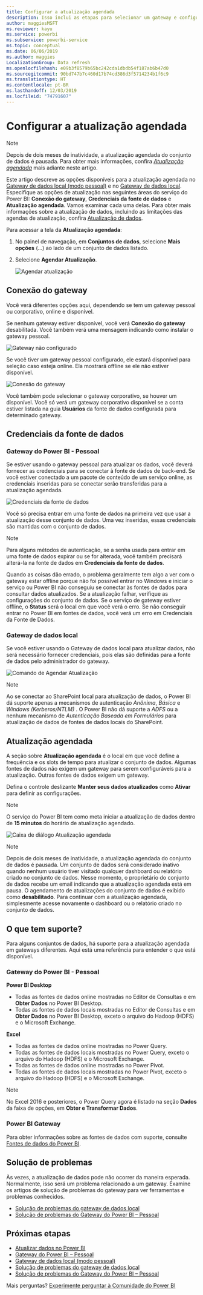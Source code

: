 ```yaml
---
title: Configurar a atualização agendada
description: Isso inclui as etapas para selecionar um gateway e configurar a atualização agendada.
author: maggiesMSFT
ms.reviewer: kayu
ms.service: powerbi
ms.subservice: powerbi-service
ms.topic: conceptual
ms.date: 06/06/2019
ms.author: maggies
LocalizationGroup: Data refresh
ms.openlocfilehash: e09b3f8579b65bc242cda1dbdb54f187ab6b47d0
ms.sourcegitcommit: 90bd747b7c460d17b74cd386d3f5714234b1f6c9
ms.translationtype: HT
ms.contentlocale: pt-BR
ms.lasthandoff: 12/03/2019
ms.locfileid: "74791607"
---
```

# <a name="configure-scheduled-refresh"></a>Configurar a atualização agendada

>[!NOTE]
>Depois de dois meses de inatividade, a atualização agendada do conjunto de dados é pausada. Para obter mais informações, confira [*Atualização agendada*](#scheduled-refresh) mais adiante neste artigo.

Este artigo descreve as opções disponíveis para a atualização agendada no [Gateway de dados local (modo pessoal)](service-gateway-personal-mode.md) e no [Gateway de dados local](service-gateway-onprem.md). Especifique as opções de atualização nas seguintes áreas do serviço do Power BI: **Conexão do gateway**, **Credenciais da fonte de dados** e **Atualização agendada**. Vamos examinar cada uma delas. Para obter mais informações sobre a atualização de dados, incluindo as limitações das agendas de atualização, confira [Atualização de dados](refresh-data.md#data-refresh).

Para acessar a tela da **Atualização agendada**:

1. No painel de navegação, em **Conjuntos de dados**, selecione **Mais opções** (...) ao lado de um conjunto de dados listado.
2. Selecione **Agendar Atualização**.

    ![Agendar atualização](media/refresh-scheduled-refresh/dataset-menu.png)

## <a name="gateway-connection"></a>Conexão do gateway

Você verá diferentes opções aqui, dependendo se tem um gateway pessoal ou corporativo, online e disponível.

Se nenhum gateway estiver disponível, você verá **Conexão do gateway** desabilitada. Você também verá uma mensagem indicando como instalar o gateway pessoal.

![Gateway não configurado](media/refresh-scheduled-refresh/gateway-not-configured.png)

Se você tiver um gateway pessoal configurado, ele estará disponível para seleção caso esteja online. Ela mostrará offline se ele não estiver disponível.

![Conexão do gateway](media/refresh-scheduled-refresh/gateway-connection.png)

Você também pode selecionar o gateway corporativo, se houver um disponível. Você só verá um gateway corporativo disponível se a conta estiver listada na guia **Usuários** da fonte de dados configurada para determinado gateway.

## <a name="data-source-credentials"></a>Credenciais da fonte de dados

### <a name="power-bi-gateway---personal"></a>Gateway do Power BI - Pessoal

Se estiver usando o gateway pessoal para atualizar os dados, você deverá fornecer as credenciais para se conectar à fonte de dados de back-end. Se você estiver conectado a um pacote de conteúdo de um serviço online, as credenciais inseridas para se conectar serão transferidas para a atualização agendada.

![Credenciais da fonte de dados](media/refresh-scheduled-refresh/data-source-credentials-pgw.png)

Você só precisa entrar em uma fonte de dados na primeira vez que usar a atualização desse conjunto de dados. Uma vez inseridas, essas credenciais são mantidas com o conjunto de dados.

> [!NOTE]
> Para alguns métodos de autenticação, se a senha usada para entrar em uma fonte de dados expirar ou se for alterada, você também precisará alterá-la na fonte de dados em **Credenciais da fonte de dados**.

Quando as coisas dão errado, o problema geralmente tem algo a ver com o gateway estar offline porque não foi possível entrar no Windows e iniciar o serviço ou Power BI não conseguiu se conectar às fontes de dados para consultar dados atualizados. Se a atualização falhar, verifique as configurações do conjunto de dados. Se o serviço de gateway estiver offline, o **Status** será o local em que você verá o erro. Se não conseguir entrar no Power BI em fontes de dados, você verá um erro em Credenciais da Fonte de Dados.

### <a name="on-premises-data-gateway"></a>Gateway de dados local

Se você estiver usando o Gateway de dados local para atualizar dados, não será necessário fornecer credenciais, pois elas são definidas para a fonte de dados pelo administrador do gateway.

![Comando de Agendar Atualização](media/refresh-scheduled-refresh/data-source-credentials-egw.png)

> [!NOTE]
> Ao se conectar ao SharePoint local para atualização de dados, o Power BI dá suporte apenas a mecanismos de autenticação *Anônima*, *Básica* e *Windows (Kerberos/NTLM)* . O Power BI não dá suporte a *ADFS* ou a nenhum mecanismo de *Autenticação Baseada em Formulários* para atualização de dados de fontes de dados locais do SharePoint.

## <a name="scheduled-refresh"></a>Atualização agendada

A seção sobre **Atualização agendada** é o local em que você define a frequência e os slots de tempo para atualizar o conjunto de dados. Algumas fontes de dados não exigem um gateway para serem configuráveis para a atualização. Outras fontes de dados exigem um gateway.

Defina o controle deslizante **Manter seus dados atualizados** como **Ativar** para definir as configurações.

> [!NOTE]
> O serviço do Power BI tem como meta iniciar a atualização de dados dentro de **15 minutos** do horário de atualização agendado.

![Caixa de diálogo Atualização agendada](media/refresh-scheduled-refresh/scheduled-refresh.png)

> [!NOTE]
> Depois de dois meses de inatividade, a atualização agendada do conjunto de dados é pausada. Um conjunto de dados será considerado inativo quando nenhum usuário tiver visitado qualquer dashboard ou relatório criado no conjunto de dados. Nesse momento, o proprietário do conjunto de dados recebe um email indicando que a atualização agendada está em pausa. O agendamento de atualizações do conjunto de dados é exibido como **desabilitado**. Para continuar com a atualização agendada, simplesmente acesse novamente o dashboard ou o relatório criado no conjunto de dados.

## <a name="whats-supported"></a>O que tem suporte?

Para alguns conjuntos de dados, há suporte para a atualização agendada em gateways diferentes. Aqui está uma referência para entender o que está disponível.

### <a name="power-bi-gateway---personal"></a>Gateway do Power BI - Pessoal

**Power BI Desktop**

* Todas as fontes de dados online mostradas no Editor de Consultas e em **Obter Dados** no Power BI Desktop.
* Todas as fontes de dados locais mostradas no Editor de Consultas e em **Obter Dados** no Power BI Desktop, exceto o arquivo do Hadoop (HDFS) e o Microsoft Exchange.

**Excel**

* Todas as fontes de dados online mostradas no Power Query.
* Todas as fontes de dados locais mostradas no Power Query, exceto o arquivo do Hadoop (HDFS) e o Microsoft Exchange.
* Todas as fontes de dados online mostradas no Power Pivot.
* Todas as fontes de dados locais mostradas no Power Pivot, exceto o arquivo do Hadoop (HDFS) e o Microsoft Exchange.

> [!NOTE]
> No Excel 2016 e posteriores, o Power Query agora é listado na seção **Dados** da faixa de opções, em **Obter e Transformar Dados**.

### <a name="power-bi-gateway"></a>Power BI Gateway

Para obter informações sobre as fontes de dados com suporte, consulte [Fontes de dados do Power BI](power-bi-data-sources.md).

## <a name="troubleshooting"></a>Solução de problemas
Às vezes, a atualização de dados pode não ocorrer da maneira esperada. Normalmente, isso será um problema relacionado a um gateway. Examine os artigos de solução de problemas do gateway para ver ferramentas e problemas conhecidos.

- [Solução de problemas do gateway de dados local](service-gateway-onprem-tshoot.md)
- [Solução de problemas do Gateway do Power BI – Pessoal](service-admin-troubleshooting-power-bi-personal-gateway.md)

## <a name="next-steps"></a>Próximas etapas

- [Atualizar dados no Power BI](refresh-data.md)  
- [Gateway do Power BI – Pessoal](service-gateway-personal-mode.md)  
- [Gateway de dados local (modo pessoal)](service-gateway-onprem.md)  
- [Solução de problemas do gateway de dados local](service-gateway-onprem-tshoot.md)  
- [Solução de problemas do Gateway do Power BI – Pessoal](service-admin-troubleshooting-power-bi-personal-gateway.md)  

Mais perguntas? [Experimente perguntar à Comunidade do Power BI](https://community.powerbi.com/)